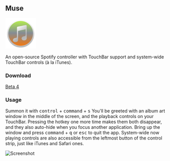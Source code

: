 ## Muse

<img src=Muse/Assets.xcassets/AppIcon.appiconset/icon-512@2x.png width="96">

An open-source Spotify controller with TouchBar support and system-wide TouchBar controls (à la iTunes).

### Download
[Beta 4](https://github.com/xzzz9097/Muse/releases/tag/v1.0-beta.4)

### Usage
Summon it with <kbd>control</kbd> + <kbd>command</kbd> + <kbd>s</kbd>
You'll be greeted with an album art window in the middle of the screen, and the playback controls on your TouchBar. Pressing the hotkey one more time makes them both disappear, and they also auto-hide when you focus another application. Bring up the window and press <kbd>command</kbd> + <kbd>q</kbd> or <kbd>esc</kbd> to quit the app.
System-wide now playing controls are also accessible from the leftmost button of the control strip, just like iTunes and Safari ones.

![Screenshot](Screenshot.png)
